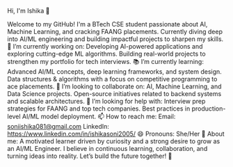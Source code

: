 Hi, I'm Ishika 👋

Welcome to my GitHub! I'm a BTech CSE student passionate about AI, Machine Learning, and cracking FAANG placements. Currently diving deep into AI/ML engineering and building impactful projects to sharpen my skills.
🌱 I’m currently working on:
Developing AI-powered applications and exploring cutting-edge ML algorithms.
Building real-world projects to strengthen my portfolio for tech interviews.
📚 I’m currently learning:
Advanced AI/ML concepts, deep learning frameworks, and system design.
Data structures & algorithms with a focus on competitive programming to ace placements.
👯 I’m looking to collaborate on:
AI, Machine Learning, and Data Science projects.
Open-source initiatives related to backend systems and scalable architectures.
🤔 I’m looking for help with:
Interview prep strategies for FAANG and top tech companies.
Best practices in production-level AI/ML model deployment.
📫 How to reach me:
Email: soniishika081@gmail.com
LinkedIn: https://www.linkedin.com/in/ishikasoni2005/
😄 Pronouns:
She/Her
👩 About me:
A motivated learner driven by curiosity and a strong desire to grow as an AI/ML Engineer. I believe in continuous learning, collaboration, and turning ideas into reality. Let’s build the future together! 🚀
